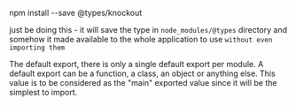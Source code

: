 npm install --save @types/knockout

just be doing this - it will save the type in `node_modules/@types` directory and somehow it made available to the whole application to use `without even importing them`


 The default export, there is only a single default export per module. A default export can be a function, a class, an object or anything else. This value is to be considered as the "main" exported value since it will be the simplest to import.